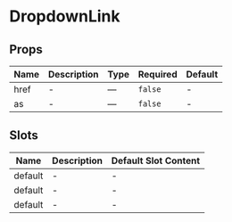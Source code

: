 # DropdownLink

## Props

<!-- @vuese:DropdownLink:props:start -->
|Name|Description|Type|Required|Default|
|---|---|---|---|---|
|href|-|—|`false`|-|
|as|-|—|`false`|-|

<!-- @vuese:DropdownLink:props:end -->


## Slots

<!-- @vuese:DropdownLink:slots:start -->
|Name|Description|Default Slot Content|
|---|---|---|
|default|-|-|
|default|-|-|
|default|-|-|

<!-- @vuese:DropdownLink:slots:end -->


